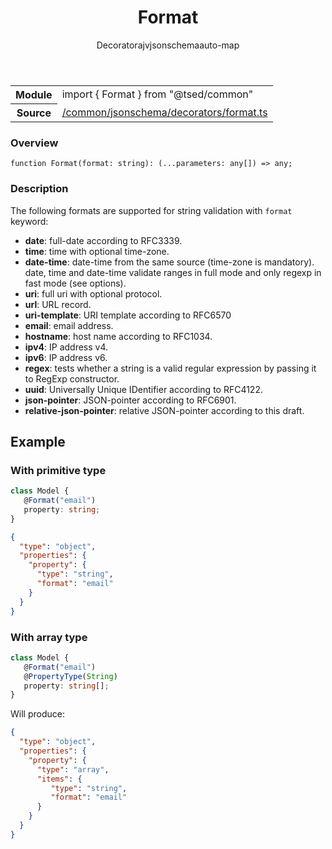 
<header class="symbol-info-header"><h1 id="format">Format</h1><label class="symbol-info-type-label decorator">Decorator</label><label class="api-type-label ajv" title="ajv">ajv</label><label class="api-type-label jsonschema" title="jsonschema">jsonschema</label><label class="api-type-label auto-map" title="The data will be stored on the right place according to the type and collectionType (primitive or collection).">auto-map</label></header>
<!-- summary -->
<section class="symbol-info"><table class="is-full-width"><tbody><tr><th>Module</th><td><div class="lang-typescript"><span class="token keyword">import</span> { Format }&nbsp;<span class="token keyword">from</span>&nbsp;<span class="token string">"@tsed/common"</span></div></td></tr><tr><th>Source</th><td><a href="https://github.com/Romakita/ts-express-decorators/blob/v4.23.1/src//common/jsonschema/decorators/format.ts#L0-L0">/common/jsonschema/decorators/format.ts</a></td></tr></tbody></table></section>
<!-- overview -->


### Overview


<pre><code class="typescript-lang ">function <span class="token function">Format</span><span class="token punctuation">(</span>format<span class="token punctuation">:</span> <span class="token keyword">string</span><span class="token punctuation">)</span><span class="token punctuation">:</span> <span class="token punctuation">(</span>...parameters<span class="token punctuation">:</span> <span class="token keyword">any</span><span class="token punctuation">[</span><span class="token punctuation">]</span><span class="token punctuation">)</span> => <span class="token keyword">any</span><span class="token punctuation">;</span></code></pre>


<!-- Parameters -->

<!-- Description -->


### Description

The following formats are supported for string validation with `format` keyword:

- **date**: full-date according to RFC3339.
- **time**: time with optional time-zone.
- **date-time**: date-time from the same source (time-zone is mandatory). date, time and date-time validate ranges in full mode and only regexp in fast mode (see options).
- **uri**: full uri with optional protocol.
- **url**: URL record.
- **uri-template**: URI template according to RFC6570
- **email**: email address.
- **hostname**: host name according to RFC1034.
- **ipv4**: IP address v4.
- **ipv6**: IP address v6.
- **regex**: tests whether a string is a valid regular expression by passing it to RegExp constructor.
- **uuid**: Universally Unique IDentifier according to RFC4122.
- **json-pointer**: JSON-pointer according to RFC6901.
- **relative-json-pointer**: relative JSON-pointer according to this draft.

## Example
### With primitive type

```typescript
class Model {
   @Format("email")
   property: string;
}
```

```json
{
  "type": "object",
  "properties": {
    "property": {
      "type": "string",
      "format": "email"
    }
  }
}
```

### With array type

```typescript
class Model {
   @Format("email")
   @PropertyType(String)
   property: string[];
}
```

Will produce:

```json
{
  "type": "object",
  "properties": {
    "property": {
      "type": "array",
      "items": {
         "type": "string",
         "format": "email"
      }
    }
  }
}
```

<!-- Members -->

